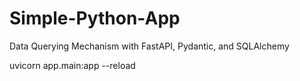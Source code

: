 # Simple-Python-App
Data Querying Mechanism with FastAPI, Pydantic, and SQLAlchemy

uvicorn app.main:app --reload
